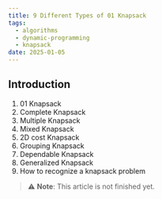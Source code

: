 ```yaml
---
title: 9 Different Types of 01 Knapsack
tags:
  - algorithms
  - dynamic-programming
  - knapsack
date: 2025-01-05
---
```


## Introduction

1. 01 Knapsack
2. Complete Knapsack
3. Multiple Knapsack
4. Mixed Knapsack
5. 2D cost Knapsack
6. Grouping Knapsack
7. Dependable Knapsack
8. Generalized Knapsack
9. How to recognize a knapsack problem

> ⚠️ **Note**: This article is not finished yet.
